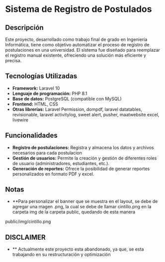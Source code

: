# Sistema de Registro de Postulados

## Descripción
Este proyecto, desarrollado como trabajo final de grado en Ingeniería Informática, tiene como objetivo automatizar el proceso de registro de postulaciones en una universidad. El sistema fue diseñado para reemplazar el registro manual existente, ofreciendo una solución más eficiente y precisa.

## Tecnologías Utilizadas
* **Framework:** Laravel 10
* **Lenguaje de programación:** PHP 8.1
* **Base de datos:** PostgreSQL (compatible con MySQL)
* **Frontend:** HTML, CSS
* **Otras librerías:** Laravel Permission, dompdf, laravel datatables, revisionable, laravel activitylog, sweet alert, pusher, maatwebsite excel, livewire

## Funcionalidades
* **Registro de postulaciones:** Registra y almacena los datos y archivos necesarios para cada postulacion
* **Gestión de usuarios:** Permite la creación y gestión de diferentes roles de usuario (administradores, estudiantes, etc.).
* **Generación de reportes:** Ofrece la posibilidad de generar reportes personalizados en formato PDF y excel.

## Notas
* **Para personalizar el banner que se muestra en el layout, se debe de agregar una magen .png, la cual se debe de llamar cintillo.png en la carpeta img de la carpeta public, quedando de esta manera

public/img/cintillo.png

## DISCLAIMER
* ** Actualmente este proyecto esta abandonado, ya que, se esta trabajando en su restructuración y optimización 
